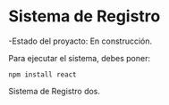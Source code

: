 <h1>Sistema de Registro</h1>
-Estado del proyacto: En construcción.

Para ejecutar el sistema, debes poner:

```npm install react```

Sistema de Registro dos. 
